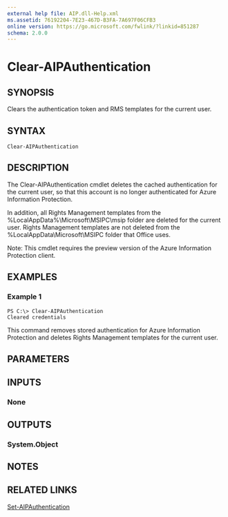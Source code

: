 ```yaml
---
external help file: AIP.dll-Help.xml
ms.assetid: 76192204-7E23-467D-B3FA-7A697F06CFB3
online version: https://go.microsoft.com/fwlink/?linkid=851287
schema: 2.0.0
---
```


# Clear-AIPAuthentication

## SYNOPSIS
Clears the authentication token and RMS templates for the current user.

## SYNTAX

```
Clear-AIPAuthentication
```

## DESCRIPTION
The Clear-AIPAuthentication cmdlet deletes the cached authentication for the current user, so that this account is no longer authenticated for Azure Information Protection.

In addition, all Rights Management templates from the %LocalAppData%\Microsoft\MSIPC\msip folder are deleted for the current user. Rights Management templates are not deleted from the %LocalAppData\Microsoft\MSIPC folder that Office uses.

Note: This cmdlet requires the preview version of the Azure Information Protection client.


## EXAMPLES

### Example 1
```
PS C:\> Clear-AIPAuthentication
Cleared credentials
```

This command removes stored authentication for Azure Information Protection and deletes Rights Management templates for the current user.


## PARAMETERS

## INPUTS

### None


## OUTPUTS

### System.Object

## NOTES

## RELATED LINKS

[Set-AIPAuthentication](./Set-AIPAuthentication.md)
